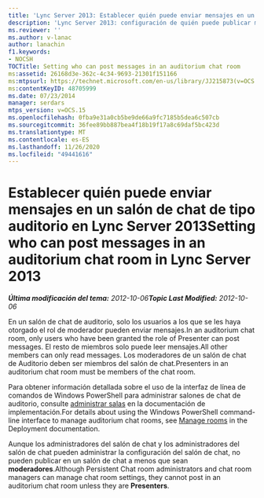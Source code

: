 ```yaml
---
title: 'Lync Server 2013: Establecer quién puede enviar mensajes en un salón de chat de tipo auditorio'
description: 'Lync Server 2013: configuración de quién puede publicar mensajes en un salón de chat de Auditorio.'
ms.reviewer: ''
ms.author: v-lanac
author: lanachin
f1.keywords:
- NOCSH
TOCTitle: Setting who can post messages in an auditorium chat room
ms:assetid: 26168d3e-362c-4c34-9693-21301f151166
ms:mtpsurl: https://technet.microsoft.com/en-us/library/JJ215873(v=OCS.15)
ms:contentKeyID: 48705999
ms.date: 07/23/2014
manager: serdars
mtps_version: v=OCS.15
ms.openlocfilehash: 0fba9e31a0cb5be9de66a9fc7185b5dea6c507cb
ms.sourcegitcommit: 36fee89bb887bea4f18b19f17a8c69daf5bc423d
ms.translationtype: MT
ms.contentlocale: es-ES
ms.lasthandoff: 11/26/2020
ms.locfileid: "49441616"
---
```

# <a name="setting-who-can-post-messages-in-an-auditorium-chat-room-in-lync-server-2013"></a><span data-ttu-id="0569d-103">Establecer quién puede enviar mensajes en un salón de chat de tipo auditorio en Lync Server 2013</span><span class="sxs-lookup"><span data-stu-id="0569d-103">Setting who can post messages in an auditorium chat room in Lync Server 2013</span></span>

<div data-xmlns="http://www.w3.org/1999/xhtml">

<div class="topic" data-xmlns="http://www.w3.org/1999/xhtml" data-msxsl="urn:schemas-microsoft-com:xslt" data-cs="https://msdn.microsoft.com/">

<div data-asp="https://msdn2.microsoft.com/asp">



</div>

<div id="mainSection">

<div id="mainBody"><span data-ttu-id="0569d-104">

<span> </span></span><span class="sxs-lookup"><span data-stu-id="0569d-104">

<span> </span></span></span>

<span data-ttu-id="0569d-105">_**Última modificación del tema:** 2012-10-06_</span><span class="sxs-lookup"><span data-stu-id="0569d-105">_**Topic Last Modified:** 2012-10-06_</span></span>

<span data-ttu-id="0569d-106">En un salón de chat de auditorio, solo los usuarios a los que se les haya otorgado el rol de moderador pueden enviar mensajes.</span><span class="sxs-lookup"><span data-stu-id="0569d-106">In an auditorium chat room, only users who have been granted the role of Presenter can post messages.</span></span> <span data-ttu-id="0569d-107">El resto de miembros solo puede leer mensajes.</span><span class="sxs-lookup"><span data-stu-id="0569d-107">All other members can only read messages.</span></span> <span data-ttu-id="0569d-108">Los moderadores de un salón de chat de Auditorio deben ser miembros del salón de chat.</span><span class="sxs-lookup"><span data-stu-id="0569d-108">Presenters in an auditorium chat room must be members of the chat room.</span></span>

<span data-ttu-id="0569d-109">Para obtener información detallada sobre el uso de la interfaz de línea de comandos de Windows PowerShell para administrar salones de chat de auditorio, consulte [administrar salas](manage-rooms.md) en la documentación de implementación.</span><span class="sxs-lookup"><span data-stu-id="0569d-109">For details about using the Windows PowerShell command-line interface to manage auditorium chat rooms, see [Manage rooms](manage-rooms.md) in the Deployment documentation.</span></span>

<span data-ttu-id="0569d-110">Aunque los administradores del salón de chat y los administradores del salón de chat pueden administrar la configuración del salón de chat, no pueden publicar en un salón de chat a menos que sean **moderadores**.</span><span class="sxs-lookup"><span data-stu-id="0569d-110">Although Persistent Chat room administrators and chat room managers can manage chat room settings, they cannot post in an auditorium chat room unless they are **Presenters**.</span></span>

<span data-ttu-id="0569d-111"></div>

<span> </span>

</div>

</div>

</span><span class="sxs-lookup"><span data-stu-id="0569d-111"></div>

<span> </span>

</div>

</div>

</span></span></div>

